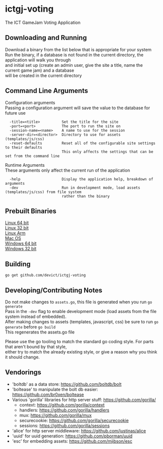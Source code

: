 # ictgj-voting
The ICT GameJam Voting Application

Downloading and Running
----
Download a binary from the list below that is appropriate for your system  
Run the binary, if a database is not found in the current directory, the application will walk you through  
and initial set up (create an admin user, give the site a title, name the current game jam) and a database  
will be created in the current directory  


Command Line Arguments
----

Configuration arguments  
Passing a configuration argument will save the value to the database for future use  
```none
  -title=<title>          Set the title for the site  
  -port=<port>            The port to run the site on  
  -session-name=<name>    A name to use for the session  
  -server-dir=<director>  Directory to use for assets (templates/js/css)  
  -reset-defaults         Reset all of the configurable site settings to their defaults  
                          This only affects the settings that can be set from the command line  
```

Runtime Arguments  
These arguments only affect the current run of the application  
```none
  -help                   Display the application help, breakdown of arguments  
  -dev                    Run in development mode, load assets (templates/js/css) from file system  
                          rather than the binary  
```

Prebuilt Binaries
----
[Linux 64 bit](https://br0xen.com/dowload/ictgj-voting/gjvote.linux64 "Linux 64 bit build")  
[Linux 32 bit](https://br0xen.com/download/ictgj-voting/gjvote.linux386 "Linux 32 bit build")  
[Linux Arm](https://br0xen.com/download/ictgj-voting/gjvote.linuxarm "Linux Arm build")  
[Mac OS](https://br0xen.com/download/ictgj-voting/gjvote.darwin64 "Mac OS build")  
[Windows 64 bit](https://br0xen.com/download/ictgj-voting/gjvote.win64 "Windows 64 bit build")  
[Windows 32 bit](https://br0xen.com/download/ictgj-voting/gjvote.win386 "Windows 32 bit build")  


Building
----
```
go get github.com/devict/ictgj-voting
```


Developing/Contributing Notes
----
Do not make changes to `assets.go`, this file is generated when you run `go generate`  
Pass in the `-dev` flag to enable development mode (load assets from the file system instead of embedded).  
After making changes to assets (templates, javascript, css) be sure to run `go generate` before `go build`  
This regenerates the assets.go file  

Please use the go tooling to match the standard go coding style. For parts that aren't bound by that style,  
either try to match the already existing style, or give a reason why you think it should change.  


Vendorings
----
* 'boltdb' as a data store: https://github.com/boltdb/bolt
* 'boltease' to manipulate the bolt db easier: https://github.com/br0xen/boltease
* Various 'gorilla' libraries for http server stuff: https://github.com/gorilla/
  * context: https://github.com/gorilla/context
  * handlers: https://github.com/gorilla/handlers
  * mux: https://github.com/gorilla/mux
  * securecookie: https://github.com/gorilla/securecookie
  * sessions: https://github.com/gorilla/sessions
* 'alice' for http server middleware: https://github.com/justinas/alice
* 'uuid' for uuid generation:  https://github.com/pborman/uuid
* 'esc' for embedding assets: https://github.com/mjibson/esc


